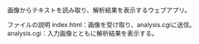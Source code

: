 画像からテキストを読み取り、解析結果を表示するウェブアプリ。

ファイルの説明
index.html：画像を受け取り、analysis.cgiに送信。
analysis.cgi：入力画像とともに解析結果を表示する。